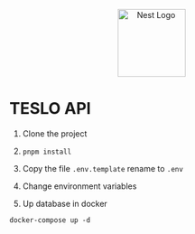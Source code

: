 <p align="center">
  <a href="http://nestjs.com/" target="blank"><img src="https://nestjs.com/img/logo-small.svg" width="120" alt="Nest Logo" /></a>
</p>

# TESLO API

1. Clone the project

2. `pnpm install`

3. Copy the file `.env.template` rename to `.env`

4. Change environment variables

5. Up database in docker

```shell
docker-compose up -d
```
